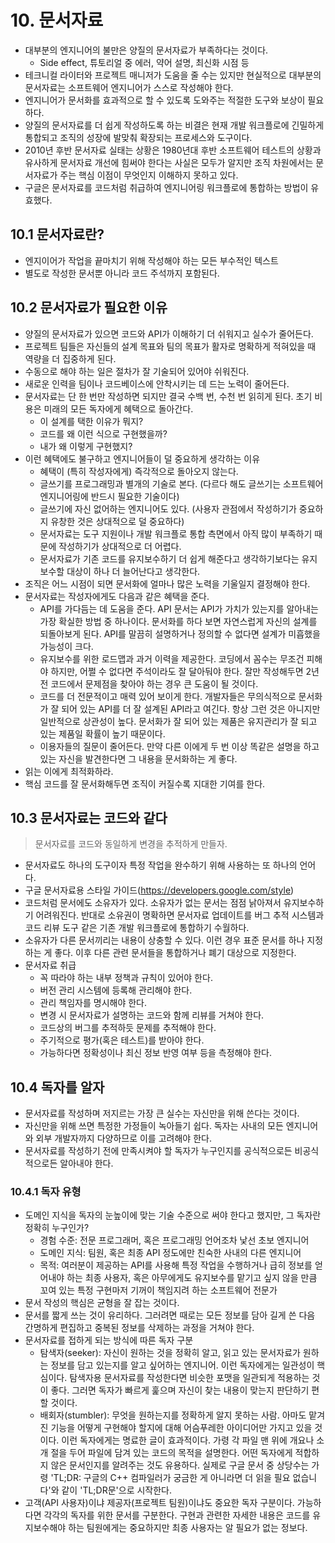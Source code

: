 # 10. 문서자료

- 대부분의 엔지니어의 불만은 양질의 문서자료가 부족하다는 것이다.
  - Side effect, 튜토리얼 중 에러, 약어 설명, 최신화 시점 등
- 테크니컬 라이터와 프로젝트 매니저가 도움을 줄 수는 있지만 현실적으로 대부분의 문서자료는 소프트웨어 엔지니어가 스스로 작성해야 한다.
- 엔지니어가 문서화를 효과적으로 할 수 있도록 도와주는 적절한 도구와 보상이 필요하다.
- 양질의 문서자료를 더 쉽게 작성하도록 하는 비결은 현재 개발 워크플로에 긴밀하게 통합되고 조직의 성장에 발맞춰 확장되는 프로세스와 도구이다.
- 2010년 후반 문서자료 실태는 상황은 1980년대 후반 소프트웨어 테스트의 상황과 유사하게 문서자료 개선에 힘써야 한다는 사실은 모두가 알지만 조직 차원에서는 문서자료가 주는 핵심 이점이 무엇인지 이해하지 못하고 있다.
- 구글은 문서자료를 코드처럼 취급하여 엔지니어링 워크플로에 통합하는 방법이 유효했다.

## 10.1 문서자료란?

- 엔지이어가 작업을 끝마치기 위해 작성해야 하는 모든 부수적인 텍스트
- 별도로 작성한 문서뿐 아니라 코드 주석까지 포함된다.

## 10.2 문서자료가 필요한 이유

- 양질의 문서자료가 있으면 코드와 API가 이해하기 더 쉬워지고 실수가 줄어든다.
- 프로젝트 팀들은 자신들의 설계 목표와 팀의 목표가 활자로 명확하게 적혀있을 때 역량을 더 집중하게 된다.
- 수동으로 해야 하는 일은 절차가 잘 기술되어 있어야 쉬워진다.
- 새로운 인력을 팀이나 코드베이스에 안착시키는 데 드는 노력이 줄어든다.
- 문서자료는 단 한 번만 작성하면 되지만 결국 수백 번, 수천 번 읽히게 된다. 초기 비용은 미래의 모든 독자에게 혜택으로 돌아간다.
  - 이 설계를 택한 이유가 뭐지?
  - 코드를 왜 이런 식으로 구현했을까?
  - 내가 왜 이렇게 구현했지?
- 이런 혜택에도 불구하고 엔지니어들이 덜 중요하게 생각하는 이유
  - 혜택이 (특히 작성자에게) 즉각적으로 돌아오지 않는다.
  - 글쓰기를 프로그래밍과 별개의 기술로 본다. (다르다 해도 글쓰기는 소프트웨어 엔지니어링에 반드시 필요한 기술이다)
  - 글쓰기에 자신 없어하는 엔지니어도 있다. (사용자 관점에서 작성하기가 중요하지 유창한 것은 상대적으로 덜 중요하다)
  - 문서자료는 도구 지원이나 개발 워크플로 통합 측면에서 아직 많이 부족하기 때문에 작성하기가 상대적으로 더 어렵다.
  - 문서자료가 기존 코드를 유지보수하기 더 쉽게 해준다고 생각하기보다는 유지보수할 대상이 하나 더 늘어난다고 생각한다.
- 조직은 어느 시점이 되면 문서화에 얼마나 많은 노력을 기울일지 결정해야 한다.
- 문서자료는 작성자에게도 다음과 같은 혜택을 준다.
  - API를 가다듬는 데 도움을 준다. API 문서는 API가 가치가 있는지를 알아내는 가장 확실한 방법 중 하나이다. 문서화를 하다 보면 자연스럽게 자신의 설계를 되돌아보게 된다. API를 말끔히 설명하거나 정의할 수 없다면 설계가 미흡했을 가능성이 크다.
  - 유지보수를 위한 로드맵과 과거 이력을 제공한다. 코딩에서 꼼수는 무조건 피해야 하지만, 어쩔 수 없다면 주석이라도 잘 달아둬야 한다. 잘만 작성해두면 2년 전 코드에서 문제점을 찾아야 하는 경우 큰 도움이 될 것이다.
  - 코드를 더 전문적이고 매력 있어 보이게 한다. 개발자들은 무의식적으로 문서화가 잘 되어 있는 API를 더 잘 설계된 API라고 여긴다. 항상 그런 것은 아니지만 일반적으로 상관성이 높다. 문서화가 잘 되어 있는 제품은 유지관리가 잘 되고 있는 제품일 확률이 높기 때문이다.
  - 이용자들의 질문이 줄어든다. 만약 다른 이에게 두 번 이상 똑같은 설명을 하고 있는 자신을 발견한다면 그 내용을 문서화하는 게 좋다.
- 읽는 이에게 최적화하라.
- 핵심 코드를 잘 문서화해두면 조직이 커질수록 지대한 기여를 한다.

## 10.3 문서자료는 코드와 같다

> 문서자료를 코드와 동일하게 변경을 추적하게 만들자.

- 문서자료도 하나의 도구이자 특정 작업을 완수하기 위해 사용하는 또 하나의 언어다.
- 구글 문서자료용 스타일 가이드(https://developers.google.com/style)
- 코드처럼 문서에도 소유자가 있다. 소유자가 없는 문서는 점점 낡아져서 유지보수하기 어려워진다. 반대로 소유권이 명확하면 문서자료 업데이트를 버그 추적 시스템과 코드 리뷰 도구 같은 기존 개발 워크플로에 통합하기 수월하다.
- 소유자가 다른 문서끼리는 내용이 상충할 수 있다. 이런 경우 표준 문서를 하나 지정하는 게 좋다. 이후 다른 관련 문서들을 통합하거나 폐기 대상으로 지정한다.
- 문서자료 취급
  - 꼭 따라야 하는 내부 정책과 규칙이 있어야 한다.
  - 버전 관리 시스템에 등록해 관리해야 한다.
  - 관리 책임자를 명시해야 한다.
  - 변경 시 문서자료가 설명하는 코드와 함께 리뷰를 거쳐야 한다.
  - 코드상의 버그를 추적하듯 문제를 추적해야 한다.
  - 주기적으로 평가(혹은 테스트)를 받아야 한다.
  - 가능하다면 정확성이나 최신 정보 반영 여부 등을 측정해야 한다.

## 10.4 독자를 알자

- 문서자료를 작성하며 저지르는 가장 큰 실수는 자신만을 위해 쓴다는 것이다.
- 자신만을 위해 쓰면 특정한 가정들이 녹아들기 쉽다. 독자는 사내의 모든 엔지니어와 외부 개발자까지 다양하므로 이를 고려해야 한다.
- 문서자료를 작성하기 전에 만족시켜야 할 독자가 누구인지를 공식적으로든 비공식적으로든 알아내야 한다.

### 10.4.1 독자 유형

- 도메인 지식을 독자의 눈높이에 맞는 기술 수준으로 써야 한다고 했지만, 그 독자란 정확히 누구인가?
  - 경험 수준: 전문 프로그래머, 혹은 프로그래밍 언어조차 낯선 초보 엔지니어
  - 도메인 지식: 팀원, 혹은 최종 API 정도에만 친숙한 사내의 다른 엔지니어
  - 목적: 여러분이 제공하는 API를 사용해 특정 작업을 수행하거나 급히 정보를 얻어내야 하는 최종 사용자, 혹은 아무에게도 유지보수를 맡기고 싶지 않을 만큼 꼬여 있는 특정 구현마저 기꺼이 책임지려 하는 소프트웨어 전문가
- 문서 작성의 핵심은 균형을 잘 잡는 것이다.
- 문서를 짧게 쓰는 것이 유리하다. 그러려면 때로는 모든 정보를 담아 길게 쓴 다음 간명하게 편집하고 중복된 정보를 삭제하는 과정을 거쳐야 한다.
- 문서자료를 접하게 되는 방식에 따른 독자 구분
  - 탐색자(seeker): 자신이 원하는 것을 정확히 알고, 읽고 있는 문서자료가 원하는 정보를 담고 있는지를 알고 싶어하는 엔지니어. 이런 독자에게는 일관성이 핵심이다. 탐색자용 문서자료를 작성한다면 비슷한 포맷을 일관되게 적용하는 것이 좋다. 그러면 독자가 빠르게 훑으며 자신이 찾는 내용이 맞는지 판단하기 편할 것이다.
  - 배회자(stumbler): 무엇을 원하는지를 정확하게 알지 못하는 사람. 아마도 맡겨진 기능을 어떻게 구현해야 할지에 대해 어슴푸레한 아이디어만 가지고 있을 것이다. 이런 독자에게는 명료한 글이 효과적이다. 가령 각 파일 맨 위에 개요나 소개 절을 두어 파일에 담겨 있는 코드의 목적을 설명한다. 어떤 독자에게 적합하지 않은 문서인지를 알려주는 것도 유용하다. 실제로 구글 문서 중 상당수는 가령 'TL;DR: 구글의 C++ 컴파일러가 궁금한 게 아니라면 더 읽을 필요 없습니다'와 같이 'TL;DR문'으로 시작한다.
- 고객(API 사용자)이냐 제공자(프로젝트 팀원)이냐도 중요한 독자 구분이다. 가능하다면 각각의 독자를 위한 문서를 구분한다. 구현과 관련한 자세한 내용은 코드를 유지보수해야 하는 팀원에게는 중요하지만 최종 사용자는 알 필요가 없는 정보다.
